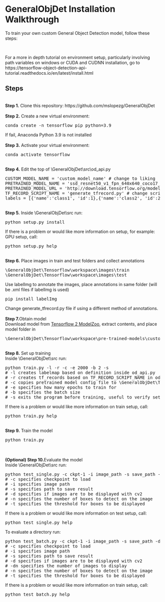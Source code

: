 # GeneralObjDet Installation Walkthrough
<p>To train your own custom General Object Detection model, follow these steps: </p>
<br />
<p>For a more in depth tutorial on environment setup, particularly involving path variables on windows or CUDA and CUDNN installation, go to https://tensorflow-object-detection-api-tutorial.readthedocs.io/en/latest/install.html</p>

## Steps
<br />
<b>Step 1.</b> Clone this repository: https://github.com/mslopezg/GeneralObjDet
<br/><br/>
<b>Step 2.</b> Create a new virtual environment:
<pre>
conda create -n tensorflow pip python=3.9
</pre> 
If fail, Anaconda Python 3.9 is not installed
<br/>
<br/>
<b>Step 3.</b> Activate your virtual environment:
<pre>
conda activate tensorflow
</pre>
<br/>
<b>Step 4.</b> Edit the top of \GeneralObjDet\src\od_api.py
<pre>CUSTOM_MODEL_NAME = 'custom_model_name' # change to liking
PRETRAINED_MODEL_NAME = 'ssd_resnet50_v1_fpn_640x640_coco17_tpu-8' # change based on download
PRETRAINED_MODEL_URL = 'http://download.tensorflow.org/models/object_detection/tf2/20200711/ssd_resnet50_v1_fpn_640x640_coco17_tpu-8.tar.gz' # change based on download
TF_RECORD_SCRIPT_NAME = 'generate_tfrecord.py' # change script if not generating annotations using labelImg on step X
labels = [{'name':'class1', 'id':1},{'name':'class2', 'id':2} ] # change depending on data
</pre>
<br/>
<b>Step 5.</b> Inside \GeneralObjDet\src run:
<pre>python setup.py install
</pre>
If there is a problem or would like more information on setup, for example: GPU setup, call: 
<pre>python setup.py help
</pre>
<br/>
<b>Step 6.</b> Place images in train and test folders and collect annotations
<pre>
\GeneralObjDet\Tensorflow\workspace\images\train
\GeneralObjDet\Tensorflow\workspace\images\test
</pre>
Use labelImg to annotate the images, place annotations in same folder (will be .xml files if labelImg is used)
<pre>pip install labelImg
</pre>
Change generate_tfrecord.py file if using a different method of annotations.
<br/><br/>
<b>Step 7.</b>Obtain model
<br/>
Download model from <a href="https://github.com/tensorflow/models/blob/master/research/object_detection/g3doc/tf2_detection_zoo.md">Tensorflow 2 ModelZoo</a>, extract contents, and place model folder in
<pre>
\GeneralObjDet\Tensorflow\workspace\pre-trained-models\custom_downloaded_model
</pre>
<br/>
<b>Step 8.</b> Set up training
<br />
Inside \GeneralObjDet\src run:
<pre>python train.py -l -r -c -e 2000 -b 2 -s
# -l creates labelmap based on definition inside od_api.py
# -r creates tf_records based on TF_RECORD_SCRIPT_NAME in od_api.py
# -c copies pretrained model config file to \GeneralObjDet\Tensorflow\workspace\custom_model_name\ and prepares it for training
# -e specifies how many epochs to train for
# -b specifies the batch size
# -s exits the program before training, useful to verify setup before actually training.
</pre>
If there is a problem or would like more information on train setup, call: 
<pre>python train.py help
</pre>
<br />
<b>Step 9.</b> Train the model
<pre>python train.py
</pre>
<br /> <br/>
<b>(Optional) Step 10.</b>Evaluate the model
<br />
Inside \GeneralObjDet\src run:
<pre>python test_single.py -c ckpt-1 -i image_path -s save_path -d -n 10 -t 0.7
# -c specifies checkpoint to load
# -i specifies image path
# -s specifies path to save result
# -d specifies if images are to be displayed with cv2
# -n specifies the number of boxes to detect on the image
# -t specifies the threshold for boxes to be displayed
</pre>
If there is a problem or would like more information on test setup, call: 
<pre>python test_single.py help
</pre>
To evaluate a directory run:
<pre>python test_batch.py -c ckpt-1 -i image_path -s save_path -d -dn 5 -n 10 -t 0.7
# -c specifies checkpoint to load
# -i specifies image path
# -s specifies path to save result
# -d specifies if images are to be displayed with cv2
# -dn specifies the number of images to display
# -n specifies the number of boxes to detect on the image
# -t specifies the threshold for boxes to be displayed
</pre>
If there is a problem or would like more information on train setup, call: 
<pre>python test_batch.py help
</pre>
